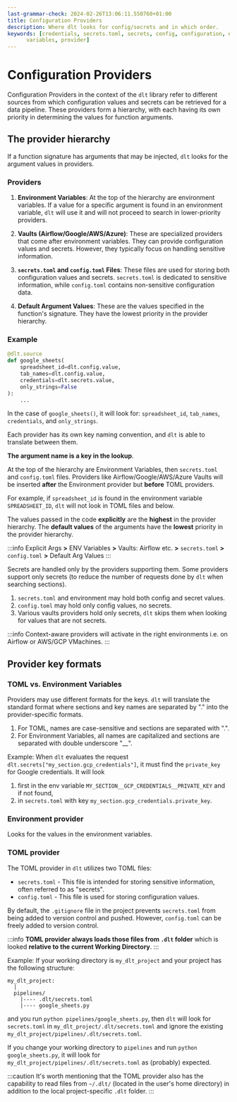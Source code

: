 ```yaml
---
last-grammar-check: 2024-02-26T13:06:11.550760+01:00
title: Configuration Providers
description: Where dlt looks for config/secrets and in which order.
keywords: [credentials, secrets.toml, secrets, config, configuration, environment
      variables, provider]
---
```


# Configuration Providers

Configuration Providers in the context of the `dlt` library refer to different sources from which configuration values and secrets can be retrieved for a data pipeline. These providers form a hierarchy, with each having its own priority in determining the values for function arguments.

## The provider hierarchy

If a function signature has arguments that may be injected, `dlt` looks for the argument values in providers.

### Providers

1. **Environment Variables**: At the top of the hierarchy are environment variables. If a value for a specific argument is found in an environment variable, `dlt` will use it and will not proceed to search in lower-priority providers.

2. **Vaults (Airflow/Google/AWS/Azure)**: These are specialized providers that come after environment variables. They can provide configuration values and secrets. However, they typically focus on handling sensitive information.

3. **`secrets.toml` and `config.toml` Files**: These files are used for storing both configuration values and secrets. `secrets.toml` is dedicated to sensitive information, while `config.toml` contains non-sensitive configuration data.

4. **Default Argument Values**: These are the values specified in the function's signature. They have the lowest priority in the provider hierarchy.

### Example

```python
@dlt.source
def google_sheets(
    spreadsheet_id=dlt.config.value,
    tab_names=dlt.config.value,
    credentials=dlt.secrets.value,
    only_strings=False
):
    ...
```

In the case of `google_sheets()`, it will look for: `spreadsheet_id`, `tab_names`, `credentials`, and `only_strings`.

Each provider has its own key naming convention, and `dlt` is able to translate between them.

**The argument name is a key in the lookup**.

At the top of the hierarchy are Environment Variables, then `secrets.toml` and `config.toml` files. Providers like Airflow/Google/AWS/Azure Vaults will be inserted **after** the Environment provider but **before** TOML providers.

For example, if `spreadsheet_id` is found in the environment variable `SPREADSHEET_ID`, `dlt` will not look in TOML files and below.

The values passed in the code **explicitly** are the **highest** in the provider hierarchy. The **default values** of the arguments have the **lowest** priority in the provider hierarchy.

:::info
Explicit Args **>** ENV Variables **>** Vaults: Airflow etc. **>** `secrets.toml` **>** `config.toml` **>** Default Arg Values
:::

Secrets are handled only by the providers supporting them. Some providers support only secrets (to reduce the number of requests done by `dlt` when searching sections).

1. `secrets.toml` and environment may hold both config and secret values.
2. `config.toml` may hold only config values, no secrets.
3. Various vaults providers hold only secrets, `dlt` skips them when looking for values that are not secrets.

:::info
Context-aware providers will activate in the right environments i.e. on Airflow or AWS/GCP VMachines.
:::

## Provider key formats

### TOML vs. Environment Variables

Providers may use different formats for the keys. `dlt` will translate the standard format where sections and key names are separated by "." into the provider-specific formats.

1. For TOML, names are case-sensitive and sections are separated with ".".
2. For Environment Variables, all names are capitalized and sections are separated with double underscore "__".

Example: When `dlt` evaluates the request `dlt.secrets["my_section.gcp_credentials"]`, it must find the `private_key` for Google credentials. It will look

1. first in the env variable `MY_SECTION__GCP_CREDENTIALS__PRIVATE_KEY` and if not found,
2. in `secrets.toml` with key `my_section.gcp_credentials.private_key`.

### Environment provider

Looks for the values in the environment variables.

### TOML provider

The TOML provider in `dlt` utilizes two TOML files:

- `secrets.toml` - This file is intended for storing sensitive information, often referred to as "secrets".
- `config.toml` - This file is used for storing configuration values.

By default, the `.gitignore` file in the project prevents `secrets.toml` from being added to version control and pushed. However, `config.toml` can be freely added to version control.

:::info
**TOML provider always loads those files from `.dlt` folder** which is looked **relative to the current Working Directory**.
:::

Example: If your working directory is `my_dlt_project` and your project has the following structure:

```
my_dlt_project:
  |
  pipelines/
    |---- .dlt/secrets.toml
    |---- google_sheets.py
```

and you run `python pipelines/google_sheets.py`, then `dlt` will look for `secrets.toml` in `my_dlt_project/.dlt/secrets.toml` and ignore the existing `my_dlt_project/pipelines/.dlt/secrets.toml`.

If you change your working directory to `pipelines` and run `python google_sheets.py`, it will look for `my_dlt_project/pipelines/.dlt/secrets.toml` as (probably) expected.

:::caution
It's worth mentioning that the TOML provider also has the capability to read files from `~/.dlt/` (located in the user's home directory) in addition to the local project-specific `.dlt` folder.
:::